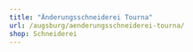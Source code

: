 ```yaml
---
title: "Änderungsschneiderei Tourna"
url: /augsburg/aenderungsschneiderei-tourna/
shop: Schneiderei
---
```

